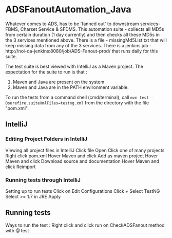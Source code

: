 # ADSFanoutAutomation_Java
Whatever comes to ADS, has to be 'fanned out' to downstream services- FBMS, Charset Service & SFDMS.
This automation suite - collects all MD5s from certain duration (1 day currently) and then checks all these MD5s in the 3 services mentioned above.
There is a file - missingMd5List.txt that will keep missing data from any of the 3 services.
There is a jenkins job : http://noi-qa-jenkins:8080/job/ADS-Fanout-prod/ that runs daily for this suite.

The test suite is best viewed with IntelliJ as a Maven project.
The expectation for the suite to run is that : 
1. Maven and Java are present on the system
2. Maven and Java are in the PATH environment variable.

To run the tests from a command shell (cmd/terminal), call 
`mvn test -Dsurefire.suiteXmlFiles=testng.xml`
from the directory with the file "pom.xml".

## IntelliJ
### Editing Project Folders in IntelliJ
Viewing all project files in IntelliJ
Click file
Open
Click one of many projects
Right click pom.xml
Hover Maven and click Add as maven project
Hover Maven and click Download source and documentation
Hover Maven and click Reimport

### Running tests through IntelliJ
Setting up to run tests
Click on Edit Configurations
Click +
Select TestNG
Select >= 1.7 in JRE
Apply
## Running tests
Ways to run the test :
Right click and click run on CheckADSFanout method with @Test
